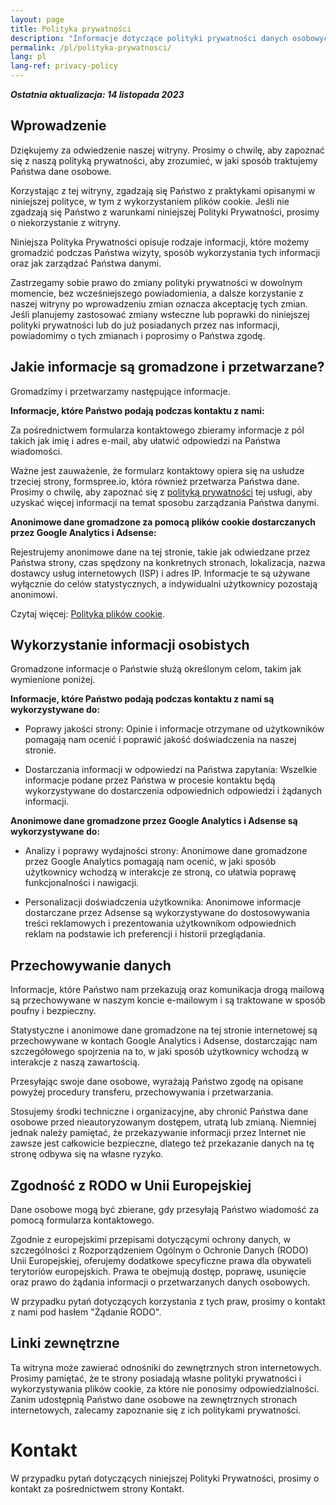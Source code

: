 ```yaml
---
layout: page
title: Polityka prywatności
description: "Informacje dotyczące polityki prywatności danych osobowych zebranych."
permalink: /pl/polityka-prywatnosci/
lang: pl
lang-ref: privacy-policy
---
```


**_Ostatnia aktualizacja: 14 listopada 2023_**

## Wprowadzenie

Dziękujemy za odwiedzenie naszej witryny. Prosimy o chwilę, aby zapoznać się z naszą polityką prywatności, aby zrozumieć, w jaki sposób traktujemy Państwa dane osobowe.

Korzystając z tej witryny, zgadzają się Państwo z praktykami opisanymi w niniejszej polityce, w tym z wykorzystaniem plików cookie. Jeśli nie zgadzają się Państwo z warunkami niniejszej Polityki Prywatności, prosimy o niekorzystanie z witryny.

Niniejsza Polityka Prywatności opisuje rodzaje informacji, które możemy gromadzić podczas Państwa wizyty, sposób wykorzystania tych informacji oraz jak zarządzać Państwa danymi.

Zastrzegamy sobie prawo do zmiany polityki prywatności w dowolnym momencie, bez wcześniejszego powiadomienia, a dalsze korzystanie z naszej witryny po wprowadzeniu zmian oznacza akceptację tych zmian. Jeśli planujemy zastosować zmiany wsteczne lub poprawki do niniejszej polityki prywatności lub do już posiadanych przez nas informacji, powiadomimy o tych zmianach i poprosimy o Państwa zgodę.

## Jakie informacje są gromadzone i przetwarzane?

Gromadzimy i przetwarzamy następujące informacje.

**Informacje, które Państwo podają podczas kontaktu z nami:**

Za pośrednictwem formularza kontaktowego zbieramy informacje z pól takich jak imię i adres e-mail, aby ułatwić odpowiedzi na Państwa wiadomości.

Ważne jest zauważenie, że formularz kontaktowy opiera się na usłudze trzeciej strony, formspree.io, która również przetwarza Państwa dane. Prosimy o chwilę, aby zapoznać się z [polityką prywatności](https://formspree.io/legal/privacy-policy/) tej usługi, aby uzyskać więcej informacji na temat sposobu zarządzania Państwa danymi.

**Anonimowe dane gromadzone za pomocą plików cookie dostarczanych przez Google Analytics i Adsense:**

Rejestrujemy anonimowe dane na tej stronie, takie jak odwiedzane przez Państwa strony, czas spędzony na konkretnych stronach, lokalizacja, nazwa dostawcy usług internetowych (ISP) i adres IP. Informacje te są używane wyłącznie do celów statystycznych, a indywidualni użytkownicy pozostają anonimowi.

Czytaj więcej: [Polityka plików cookie]({{site.baseurl}}/pl/polityka-dotyczaca-cookies/).

## Wykorzystanie informacji osobistych

Gromadzone informacje o Państwie służą określonym celom, takim jak wymienione poniżej.

**Informacje, które Państwo podają podczas kontaktu z nami są wykorzystywane do:**

- Poprawy jakości strony: Opinie i informacje otrzymane od użytkowników pomagają nam ocenić i poprawić jakość doświadczenia na naszej stronie.

- Dostarczania informacji w odpowiedzi na Państwa zapytania: Wszelkie informacje podane przez Państwa w procesie kontaktu będą wykorzystywane do dostarczenia odpowiednich odpowiedzi i żądanych informacji.

**Anonimowe dane gromadzone przez Google Analytics i Adsense są wykorzystywane do:**

- Analizy i poprawy wydajności strony: Anonimowe dane gromadzone przez Google Analytics pomagają nam ocenić, w jaki sposób użytkownicy wchodzą w interakcje ze stroną, co ułatwia poprawę funkcjonalności i nawigacji.

- Personalizacji doświadczenia użytkownika: Anonimowe informacje dostarczane przez Adsense są wykorzystywane do dostosowywania treści reklamowych i prezentowania użytkownikom odpowiednich reklam na podstawie ich preferencji i historii przeglądania.

## Przechowywanie danych

Informacje, które Państwo nam przekazują oraz komunikacja drogą mailową są przechowywane w naszym koncie e-mailowym i są traktowane w sposób poufny i bezpieczny.

Statystyczne i anonimowe dane gromadzone na tej stronie internetowej są przechowywane w kontach Google Analytics i Adsense, dostarczając nam szczegółowego spojrzenia na to, w jaki sposób użytkownicy wchodzą w interakcje z naszą zawartością.

Przesyłając swoje dane osobowe, wyrażają Państwo zgodę na opisane powyżej procedury transferu, przechowywania i przetwarzania.

Stosujemy środki techniczne i organizacyjne, aby chronić Państwa dane osobowe przed nieautoryzowanym dostępem, utratą lub zmianą. Niemniej jednak należy pamiętać, że przekazywanie informacji przez Internet nie zawsze jest całkowicie bezpieczne, dlatego też przekazanie danych na tę stronę odbywa się na własne ryzyko.

## Zgodność z RODO w Unii Europejskiej

Dane osobowe mogą być zbierane, gdy przesyłają Państwo wiadomość za pomocą formularza kontaktowego.

Zgodnie z europejskimi przepisami dotyczącymi ochrony danych, w szczególności z Rozporządzeniem Ogólnym o Ochronie Danych (RODO) Unii Europejskiej, oferujemy dodatkowe specyficzne prawa dla obywateli terytoriów europejskich. Prawa te obejmują dostęp, poprawę, usunięcie oraz prawo do żądania informacji o przetwarzanych danych osobowych.

W przypadku pytań dotyczących korzystania z tych praw, prosimy o kontakt z nami pod hasłem "Żądanie RODO".

## Linki zewnętrzne

Ta witryna może zawierać odnośniki do zewnętrznych stron internetowych. Prosimy pamiętać, że te strony posiadają własne polityki prywatności i wykorzystywania plików cookie, za które nie ponosimy odpowiedzialności. Zanim udostępnią Państwo dane osobowe na zewnętrznych stronach internetowych, zalecamy zapoznanie się z ich politykami prywatności.

# Kontakt

W przypadku pytań dotyczących niniejszej Polityki Prywatności, prosimy o kontakt za pośrednictwem strony Kontakt.
